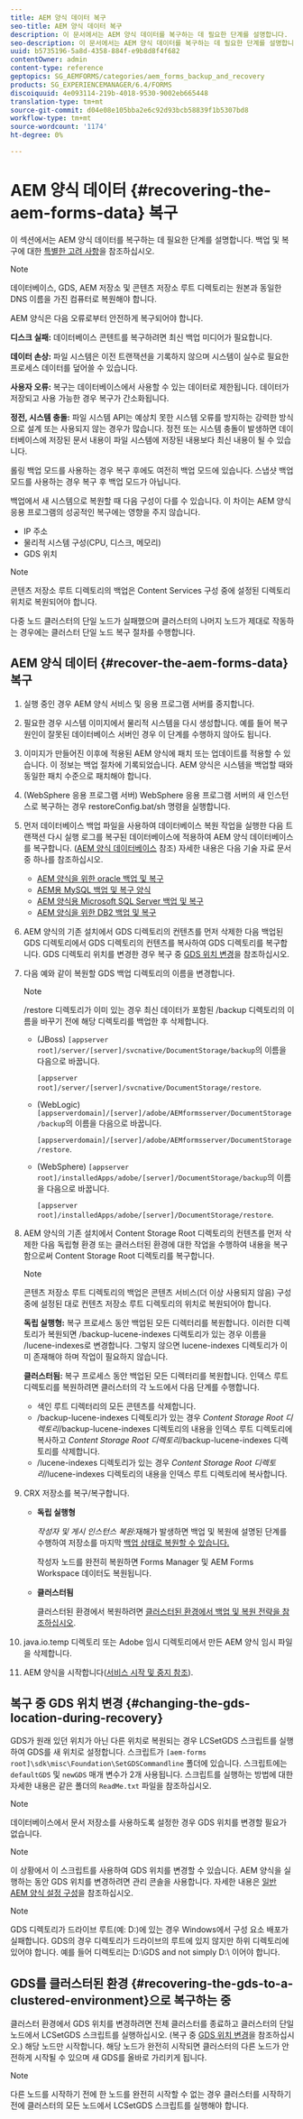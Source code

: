 ```yaml
---
title: AEM 양식 데이터 복구
seo-title: AEM 양식 데이터 복구
description: 이 문서에서는 AEM 양식 데이터를 복구하는 데 필요한 단계를 설명합니다.
seo-description: 이 문서에서는 AEM 양식 데이터를 복구하는 데 필요한 단계를 설명합니다.
uuid: b5735196-5a8d-4358-884f-e9b8d8f4f682
contentOwner: admin
content-type: reference
geptopics: SG_AEMFORMS/categories/aem_forms_backup_and_recovery
products: SG_EXPERIENCEMANAGER/6.4/FORMS
discoiquuid: 4e093114-219b-4018-9530-9002eb665448
translation-type: tm+mt
source-git-commit: d04e08e105bba2e6c92d93bcb58839f1b5307bd8
workflow-type: tm+mt
source-wordcount: '1174'
ht-degree: 0%

---
```



# AEM 양식 데이터 {#recovering-the-aem-forms-data} 복구

이 섹션에서는 AEM 양식 데이터를 복구하는 데 필요한 단계를 설명합니다. 백업 및 복구에 대한 [특별한 고려 사항](/help/forms/using/admin-help/backup-recovery-strategy-aem-forms.md#special-considerations-for-backup-and-recovery)을 참조하십시오.

>[!NOTE]
>
>데이터베이스, GDS, AEM 저장소 및 콘텐츠 저장소 루트 디렉토리는 원본과 동일한 DNS 이름을 가진 컴퓨터로 복원해야 합니다.

AEM 양식은 다음 오류로부터 안전하게 복구되어야 합니다.

**디스크 실패:** 데이터베이스 콘텐트를 복구하려면 최신 백업 미디어가 필요합니다.

**데이터 손상:** 파일 시스템은 이전 트랜잭션을 기록하지 않으며 시스템이 실수로 필요한 프로세스 데이터를 덮어쓸 수 있습니다.

**사용자 오류:** 복구는 데이터베이스에서 사용할 수 있는 데이터로 제한됩니다. 데이터가 저장되고 사용 가능한 경우 복구가 간소화됩니다.

**정전, 시스템 충돌:** 파일 시스템 API는 예상치 못한 시스템 오류를 방지하는 강력한 방식으로 설계 또는 사용되지 않는 경우가 많습니다. 정전 또는 시스템 충돌이 발생하면 데이터베이스에 저장된 문서 내용이 파일 시스템에 저장된 내용보다 최신 내용이 될 수 있습니다.

롤링 백업 모드를 사용하는 경우 복구 후에도 여전히 백업 모드에 있습니다. 스냅샷 백업 모드를 사용하는 경우 복구 후 백업 모드가 아닙니다.

백업에서 새 시스템으로 복원할 때 다음 구성이 다를 수 있습니다. 이 차이는 AEM 양식 응용 프로그램의 성공적인 복구에는 영향을 주지 않습니다.

* IP 주소
* 물리적 시스템 구성(CPU, 디스크, 메모리)
* GDS 위치

>[!NOTE]
>
>콘텐츠 저장소 루트 디렉토리의 백업은 Content Services 구성 중에 설정된 디렉토리 위치로 복원되어야 합니다.

다중 노드 클러스터의 단일 노드가 실패했으며 클러스터의 나머지 노드가 제대로 작동하는 경우에는 클러스터 단일 노드 복구 절차를 수행합니다.

## AEM 양식 데이터 {#recover-the-aem-forms-data} 복구

1. 실행 중인 경우 AEM 양식 서비스 및 응용 프로그램 서버를 중지합니다.
1. 필요한 경우 시스템 이미지에서 물리적 시스템을 다시 생성합니다. 예를 들어 복구 원인이 잘못된 데이터베이스 서버인 경우 이 단계를 수행하지 않아도 됩니다.
1. 이미지가 만들어진 이후에 적용된 AEM 양식에 패치 또는 업데이트를 적용할 수 있습니다. 이 정보는 백업 절차에 기록되었습니다. AEM 양식은 시스템을 백업할 때와 동일한 패치 수준으로 패치해야 합니다.
1. (WebSphere 응용 프로그램 서버) WebSphere 응용 프로그램 서버의 새 인스턴스로 복구하는 경우 restoreConfig.bat/sh 명령을 실행합니다.
1. 먼저 데이터베이스 백업 파일을 사용하여 데이터베이스 복원 작업을 실행한 다음 트랜잭션 다시 실행 로그를 복구된 데이터베이스에 적용하여 AEM 양식 데이터베이스를 복구합니다. ([AEM 양식 데이터베이스](/help/forms/using/admin-help/files-back-recover.md#aem-forms-database) 참조) 자세한 내용은 다음 기술 자료 문서 중 하나를 참조하십시오.

   * [AEM 양식을 위한 oracle 백업 및 복구](https://www.adobe.com/go/kb403624)
   * [AEM용 MySQL 백업 및 복구 양식](https://www.adobe.com/go/kb403625)
   * [AEM 양식용 Microsoft SQL Server 백업 및 복구](https://www.adobe.com/go/kb403623)
   * [AEM 양식을 위한 DB2 백업 및 복구](https://www.adobe.com/go/kb403626)

1. AEM 양식의 기존 설치에서 GDS 디렉토리의 컨텐츠를 먼저 삭제한 다음 백업된 GDS 디렉토리에서 GDS 디렉토리의 컨텐츠를 복사하여 GDS 디렉토리를 복구합니다. GDS 디렉토리 위치를 변경한 경우 복구 중 [GDS 위치 변경](recovering-aem-forms-data.md#changing-the-gds-location-during-recovery)을 참조하십시오.
1. 다음 예와 같이 복원할 GDS 백업 디렉토리의 이름을 변경합니다.

   >[!NOTE]
   >
   >/restore 디렉토리가 이미 있는 경우 최신 데이터가 포함된 /backup 디렉토리의 이름을 바꾸기 전에 해당 디렉토리를 백업한 후 삭제합니다.

   * (JBoss) `[appserver root]/server/[server]/svcnative/DocumentStorage/backup`의 이름을 다음으로 바꿉니다.

      `[appserver root]/server/[server]/svcnative/DocumentStorage/restore`.

   * (WebLogic) `[appserverdomain]/[server]/adobe/AEMformsserver/DocumentStorage/backup`의 이름을 다음으로 바꿉니다.

      `[appserverdomain]/[server]/adobe/AEMformsserver/DocumentStorage/restore`.

   * (WebSphere) `[appserver root]/installedApps/adobe/[server]/DocumentStorage/backup`의 이름을 다음으로 바꿉니다.

      `[appserver root]/installedApps/adobe/[server]/DocumentStorage/restore`.

1. AEM 양식의 기존 설치에서 Content Storage Root 디렉토리의 컨텐츠를 먼저 삭제한 다음 독립형 환경 또는 클러스터된 환경에 대한 작업을 수행하여 내용을 복구함으로써 Content Storage Root 디렉토리를 복구합니다.

   >[!NOTE]
   >
   >콘텐츠 저장소 루트 디렉토리의 백업은 콘텐츠 서비스(더 이상 사용되지 않음) 구성 중에 설정된 대로 컨텐츠 저장소 루트 디렉토리의 위치로 복원되어야 합니다.

   **독립 실행형:** 복구 프로세스 동안 백업된 모든 디렉터리를 복원합니다. 이러한 디렉토리가 복원되면 /backup-lucene-indexes 디렉토리가 있는 경우 이름을 /lucene-indexes로 변경합니다. 그렇지 않으면 lucene-indexes 디렉토리가 이미 존재해야 하며 작업이 필요하지 않습니다.

   **클러스터됨:** 복구 프로세스 동안 백업된 모든 디렉터리를 복원합니다. 인덱스 루트 디렉토리를 복원하려면 클러스터의 각 노드에서 다음 단계를 수행합니다.

   * 색인 루트 디렉터리의 모든 콘텐츠를 삭제합니다.
   * /backup-lucene-indexes 디렉토리가 있는 경우 *Content Storage Root 디렉토리*/backup-lucene-indexes 디렉토리의 내용을 인덱스 루트 디렉토리에 복사하고 *Content Storage Root 디렉토리*/backup-lucene-indexes 디렉토리를 삭제합니다.
   * /lucene-indexes 디렉토리가 있는 경우 *Content Storage Root 디렉토리*/lucene-indexes 디렉토리의 내용을 인덱스 루트 디렉토리에 복사합니다.

1. CRX 저장소를 복구/복구합니다.

   * **독립 실행형**

      *작성자 및 게시 인스턴스 복원*:재해가 발생하면 백업 및 복원에 설명된 단계를 수행하여 저장소를 마지막  [백업 상태로 복원할 수 있습니다.](https://docs.adobe.com/docs/en/crx/current/administering/backup_and_restore.html)

      작성자 노드를 완전히 복원하면 Forms Manager 및 AEM Forms Workspace 데이터도 복원됩니다.

   * **클러스터됨**

      클러스터된 환경에서 복원하려면 [클러스터된 환경에서 백업 및 복원 전략을 참조하십시오](/help/forms/using/admin-help/strategy-backup-restore-clustered-environment.md#strategy-for-backup-and-restore-in-a-clustered-environment).

1. java.io.temp 디렉토리 또는 Adobe 임시 디렉토리에서 만든 AEM 양식 임시 파일을 삭제합니다.
1. AEM 양식을 시작합니다([서비스 시작 및 중지 참조](/help/forms/using/admin-help/starting-stopping-services.md#starting-and-stopping-services))<!-- BROKEN LINK and the application server(s) (see [Maintaining the Application Server](/forms/using/admin-help/topics/maintaining-the-application-server.md))-->.

## 복구 중 GDS 위치 변경 {#changing-the-gds-location-during-recovery}

GDS가 원래 있던 위치가 아닌 다른 위치로 복원되는 경우 LCSetGDS 스크립트를 실행하여 GDS를 새 위치로 설정합니다. 스크립트가 `[aem-forms root]\sdk\misc\Foundation\SetGDSCommandline` 폴더에 있습니다. 스크립트에는 `defaultGDS` 및 `newGDS` 매개 변수가 2개 사용됩니다. 스크립트를 실행하는 방법에 대한 자세한 내용은 같은 폴더의 `ReadMe.txt` 파일을 참조하십시오.

>[!NOTE]
>
>데이터베이스에서 문서 저장소를 사용하도록 설정한 경우 GDS 위치를 변경할 필요가 없습니다.

>[!NOTE]
>
>이 상황에서 이 스크립트를 사용하여 GDS 위치를 변경할 수 있습니다. AEM 양식을 실행하는 동안 GDS 위치를 변경하려면 관리 콘솔을 사용합니다. 자세한 내용은 [일반 AEM 양식 설정 구성](/help/forms/using/admin-help/configure-general-aem-forms-settings.md#configure-general-aem-forms-settings)을 참조하십시오.

>[!NOTE]
>
>GDS 디렉토리가 드라이브 루트(예: D:\)에 있는 경우 Windows에서 구성 요소 배포가 실패합니다. GDS의 경우 디렉토리가 드라이브의 루트에 있지 않지만 하위 디렉토리에 있어야 합니다. 예를 들어 디렉토리는 D:\GDS and not simply D:\ 이어야 합니다.

## GDS를 클러스터된 환경 {#recovering-the-gds-to-a-clustered-environment}으로 복구하는 중

클러스터 환경에서 GDS 위치를 변경하려면 전체 클러스터를 종료하고 클러스터의 단일 노드에서 LCSetGDS 스크립트를 실행하십시오. (복구 중 [GDS 위치 변경](recovering-aem-forms-data.md#changing-the-gds-location-during-recovery)을 참조하십시오.) 해당 노드만 시작합니다. 해당 노드가 완전히 시작되면 클러스터의 다른 노드가 안전하게 시작될 수 있으며 새 GDS를 올바로 가리키게 됩니다.

>[!NOTE]
>
>다른 노드를 시작하기 전에 한 노드를 완전히 시작할 수 없는 경우 클러스터를 시작하기 전에 클러스터의 모든 노드에서 LCSetGDS 스크립트를 실행해야 합니다.

